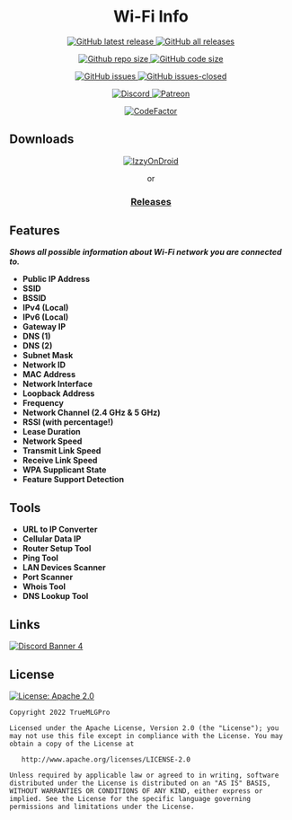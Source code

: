 <h1 align="center">Wi-Fi Info</h1>

<p align="center">
    <a href="https://github.com/TrueMLGPro/Wi-Fi_Info/releases/">
        <img src="https://img.shields.io/github/release/TrueMLGPro/Wi-Fi_Info.svg?style=for-the-badge" alt="GitHub latest release">
    </a> <a href="https://github.com/TrueMLGPro/Wi-Fi_Info/releases/">
        <img src="https://img.shields.io/github/downloads/TrueMLGPro/Wi-Fi_Info/total.svg?style=for-the-badge" alt="GitHub all releases">
    </a>
</p>

<p align="center">
    <a href="https://github.com/TrueMLGPro/Wi-Fi_Info/">
        <img src="https://img.shields.io/github/repo-size/TrueMLGPro/Wi-Fi_Info?style=for-the-badge" alt="Github repo size">
    </a> <a href="https://github.com/TrueMLGPro/Wi-Fi_Info/">
        <img src="https://img.shields.io/github/languages/code-size/TrueMLGPro/Wi-Fi_Info?style=for-the-badge" alt="GitHub code size">
    </a>
</p>

<p align="center">
    <a href="https://github.com/TrueMLGPro/Wi-Fi_Info/issues/">
        <img src="https://img.shields.io/github/issues/TrueMLGPro/Wi-Fi_Info.svg?style=for-the-badge" alt="GitHub issues">
    </a> <a href="https://github.com/TrueMLGPro/Wi-Fi_Info/issues?q=is:issue+is:closed">
        <img src="https://img.shields.io/github/issues-closed/TrueMLGPro/Wi-Fi_Info.svg?style=for-the-badge" alt="GitHub issues-closed">
    </a>
</p>

<p align="center">
    <a href="https://discord.gg/qxE2DFr">
        <img src="https://img.shields.io/discord/601107291915419658.svg?label=&amp;logo=discord&amp;logoColor=ffffff&amp;color=7389D8&amp;labelColor=6A7EC2&amp;style=for-the-badge" alt="Discord">
    </a> <a href="https://patreon.com/truemlgpro">
        <img src="https://img.shields.io/badge/dynamic/json?color=ff424d&amp;logo=patreon&amp;logoColor=ffffff&amp;label=&amp;labelColor=fa2530&amp;query=data.attributes.patron_count&amp;suffix=%20patrons&amp;url=https%3A%2F%2Fwww.patreon.com%2Fapi%2Fcampaigns%2F5328784&amp;style=for-the-badge" alt="Patreon">
    </a>
</p>

<p align="center">
    <a href="https://www.codefactor.io/repository/github/truemlgpro/wi-fi_info/overview/master">
        <img src="https://www.codefactor.io/repository/github/truemlgpro/wi-fi_info/badge/master?style=for-the-badge" alt="CodeFactor">
    </a>
</p>

<h2>Downloads</h2>

<p align="center">
    <a href="https://apt.izzysoft.de/fdroid/index/apk/com.truemlgpro.wifiinfo">
        <img src="https://gitlab.com/IzzyOnDroid/repo/-/raw/master/assets/IzzyOnDroid.png" alt="IzzyOnDroid">
    </a>
    <p align="center">or</p>
    <h3 align="center"><strong><a href="https://github.com/TrueMLGPro/Wi-Fi_Info/releases/" style="text-align:center">Releases</a></strong></h3>
</p>

<h2>Features</h2>

<p><strong><em>Shows all possible information about Wi-Fi network you are connected to.</em></strong></p>
<ul>
    <li><strong>Public IP Address</strong></li>
    <li><strong>SSID</strong></li>
    <li><strong>BSSID</strong></li>
    <li><strong>IPv4 (Local)</strong></li>
    <li><strong>IPv6 (Local)</strong></li>
    <li><strong>Gateway IP</strong></li>
    <li><strong>DNS (1)</strong></li>
    <li><strong>DNS (2)</strong></li>
    <li><strong>Subnet Mask</strong></li>
    <li><strong>Network ID</strong></li>
    <li><strong>MAC Address</strong></li>
    <li><strong>Network Interface</strong></li>
    <li><strong>Loopback Address</strong></li>
    <li><strong>Frequency</strong></li>
    <li><strong>Network Channel (2.4 GHz &amp; 5 GHz)</strong></li>
    <li><strong>RSSI (with percentage!)</strong></li>
    <li><strong>Lease Duration</strong></li>
    <li><strong>Network Speed</strong></li>
    <li><strong>Transmit Link Speed</strong></li>
    <li><strong>Receive Link Speed</strong></li>
    <li><strong>WPA Supplicant State</strong></li>
    <li><strong>Feature Support Detection</strong></li>
</ul>

<h2>Tools</h2>

<ul>
    <li><strong>URL to IP Converter</strong></li>
    <li><strong>Cellular Data IP</strong></li>
    <li><strong>Router Setup Tool</strong></li>
    <li><strong>Ping Tool</strong></li>
    <li><strong>LAN Devices Scanner</strong></li>
    <li><strong>Port Scanner</strong></li>
    <li><strong>Whois Tool</strong></li>
    <li><strong>DNS Lookup Tool</strong></li>
</ul>

<h2>Links</h2>

<p>
    <a href="https://discord.com/invite/qxE2DFr">
        <img src="https://discordapp.com/api/guilds/601107291915419658/widget.png?style=banner4" alt="Discord Banner 4">
    </a>
</p>

<h2>License</h2>

<p>
    <a href="https://opensource.org/licenses/Apache-2.0">
        <img src="https://img.shields.io/badge/Apache%202.0-blue.svg?style=for-the-badge&amp;logo=apache" alt="License: Apache 2.0">
    </a>
</p>

<pre><code>Copyright 2022 TrueMLGPro

Licensed under the Apache License, Version 2.0 (the "License"); you may not use this file except in compliance with the License. You may obtain a copy of the License at

   http://www.apache.org/licenses/LICENSE-2.0

Unless required by applicable law or agreed to in writing, software distributed under the License is distributed on an "AS IS" BASIS, WITHOUT WARRANTIES OR CONDITIONS OF ANY KIND, either express or implied. See the License for the specific language governing permissions and limitations under the License.
</code></pre>
